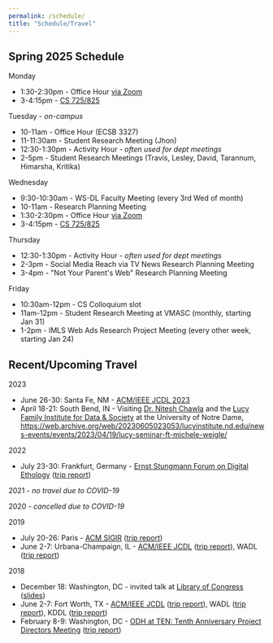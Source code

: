 ```yaml
---
permalink: /schedule/
title: "Schedule/Travel"
---
```


## Spring 2025 Schedule

Monday

* 1:30-2:30pm - Office Hour [via Zoom](https://odu.zoom.us/j/96490523173?pwd=jrGXkzTq81UyavD0lqkQu2mfqyRzbi.1)
* 3-4:15pm - [CS 725/825](https://weiglemc.github.io/teaching/2025-spr-cs725825)

Tuesday - *on-campus*

* 10-11am - Office Hour (ECSB 3327)
* 11-11:30am - Student Research Meeting (Jhon)
* 12:30-1:30pm - Activity Hour - *often used for dept meetings*
* 2-5pm - Student Research Meetings (Travis, Lesley, David, Tarannum, Himarsha, Kritika)

Wednesday

* 9:30-10:30am - WS-DL Faculty Meeting (every 3rd Wed of month)
* 10-11am - Research Planning Meeting
* 1:30-2:30pm - Office Hour [via Zoom](https://odu.zoom.us/j/96490523173?pwd=jrGXkzTq81UyavD0lqkQu2mfqyRzbi.1)
* 3-4:15pm - [CS 725/825](https://weiglemc.github.io/teaching/2025-spr-cs725825)

Thursday

* 12:30-1:30pm - Activity Hour - *often used for dept meetings*
* 2-3pm - Social Media Reach via TV News Research Planning Meeting
* 3-4pm - "Not Your Parent's Web" Research Planning Meeting

Friday

* 10:30am-12pm - CS Colloquium slot
* 11am-12pm - Student Research Meeting at VMASC (monthly, starting Jan 31)
* 1-2pm - IMLS Web Ads Research Project Meeting (every other week, starting Jan 24)

## Recent/Upcoming Travel

2023

* June 26-30: Santa Fe, NM - [ACM/IEEE JCDL 2023](https://2023.jcdl.org/)
* April 18-21: South Bend, IN - Visiting [Dr. Nitesh Chawla](https://lucyinstitute.nd.edu/people/leadership-team/nitesh-chawla/) and the [Lucy Family Institute for Data & Society](https://lucyinstitute.nd.edu/) at the University of Notre Dame, <https://web.archive.org/web/20230605023053/lucyinstitute.nd.edu/news-events/events/2023/04/19/lucy-seminar-ft-michele-weigle/>

2022

* July 23-30: Frankfurt, Germany  - [Ernst Stungmann Forum on Digital Ethology](https://www.esforum.de/forums/ESF34_Digital_Ethology.html) ([trip report](https://ws-dl.blogspot.com/2022/08/2022-08-03-ernst-strungmann-forum-on.html))

2021 - *no travel due to COVID-19*

2020 - *cancelled due to COVID-19*

2019

* July 20-26: Paris - [ACM SIGIR](http://sigir.org/sigir2019/) ([trip report](https://ws-dl.blogspot.com/2019/07/2019-07-30-sigir-2019-in-paris-trip.html))
* June 2-7: Urbana-Champaign, IL - [ACM/IEEE JCDL](http://2019.jcdl.org) ([trip report](https://ws-dl.blogspot.com/2019/06/2019-06-05-joint-conference-on-digital.html)), WADL ([trip report](https://ws-dl.blogspot.com/2019/06/2019-06-20-web-archiving-and-digital.html))

2018

* December 18: Washington, DC - invited talk at [Library of Congress](https://www.loc.gov) ([slides](https://www.slideshare.net/mweigle/wsdls-work-towards-enabling-personal-use-of-web-archives-126145392))
* June 2-7: Fort Worth, TX - [ACM/IEEE JCDL](http://2018.jcdl.org) ([trip report](http://ws-dl.blogspot.com/2018/06/2018-06-08-joint-conference-on-digital_8.html)), WADL ([trip report](http://ws-dl.blogspot.com/2018/06/2018-06-11-web-archive-and-digital.html)), KDDL ([trip report](http://ws-dl.blogspot.com/2018/06/2018-06-11-knowledge-discovery-from.html))
* February 8-9: Washington, DC - [ODH at TEN: Tenth Anniversary Project Directors Meeting](https://www.neh.gov/divisions/odh/grant-news/odh-ten-our-tenth-anniversary-project-directors-meeting) ([trip report](http://ws-dl.blogspot.com/2018/03/2018-03-12-neh-odh-project-directors.html))
